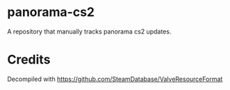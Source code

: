 # panorama-cs2

A repository that manually tracks panorama cs2 updates.

# Credits

Decompiled with https://github.com/SteamDatabase/ValveResourceFormat
